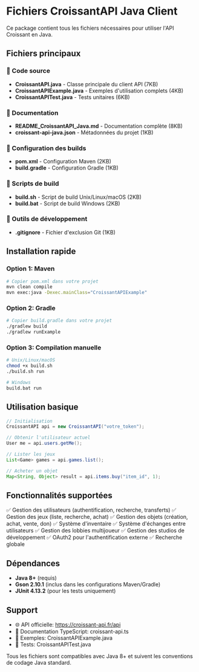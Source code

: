 # Fichiers CroissantAPI Java Client

Ce package contient tous les fichiers nécessaires pour utiliser l'API Croissant en Java.

## Fichiers principaux

### 📁 Code source
- **CroissantAPI.java** - Classe principale du client API (7KB)
- **CroissantAPIExample.java** - Exemples d'utilisation complets (4KB)
- **CroissantAPITest.java** - Tests unitaires (6KB)

### 📁 Documentation
- **README_CroissantAPI_Java.md** - Documentation complète (8KB)
- **croissant-api-java.json** - Métadonnées du projet (1KB)

### 📁 Configuration des builds
- **pom.xml** - Configuration Maven (2KB)
- **build.gradle** - Configuration Gradle (1KB)

### 📁 Scripts de build
- **build.sh** - Script de build Unix/Linux/macOS (2KB)
- **build.bat** - Script de build Windows (2KB)

### 📁 Outils de développement
- **.gitignore** - Fichier d'exclusion Git (1KB)

## Installation rapide

### Option 1: Maven
```bash
# Copier pom.xml dans votre projet
mvn clean compile
mvn exec:java -Dexec.mainClass="CroissantAPIExample"
```

### Option 2: Gradle
```bash
# Copier build.gradle dans votre projet
./gradlew build
./gradlew runExample
```

### Option 3: Compilation manuelle
```bash
# Unix/Linux/macOS
chmod +x build.sh
./build.sh run

# Windows
build.bat run
```

## Utilisation basique

```java
// Initialisation
CroissantAPI api = new CroissantAPI("votre_token");

// Obtenir l'utilisateur actuel
User me = api.users.getMe();

// Lister les jeux
List<Game> games = api.games.list();

// Acheter un objet
Map<String, Object> result = api.items.buy("item_id", 1);
```

## Fonctionnalités supportées

✅ Gestion des utilisateurs (authentification, recherche, transferts)
✅ Gestion des jeux (liste, recherche, achat)
✅ Gestion des objets (création, achat, vente, don)
✅ Système d'inventaire
✅ Système d'échanges entre utilisateurs
✅ Gestion des lobbies multijoueur
✅ Gestion des studios de développement
✅ OAuth2 pour l'authentification externe
✅ Recherche globale

## Dépendances

- **Java 8+** (requis)
- **Gson 2.10.1** (inclus dans les configurations Maven/Gradle)
- **JUnit 4.13.2** (pour les tests uniquement)

## Support

- 🌐 API officielle: https://croissant-api.fr/api
- 📖 Documentation TypeScript: croissant-api.ts
- 🔧 Exemples: CroissantAPIExample.java
- 🧪 Tests: CroissantAPITest.java

Tous les fichiers sont compatibles avec Java 8+ et suivent les conventions de codage Java standard.
